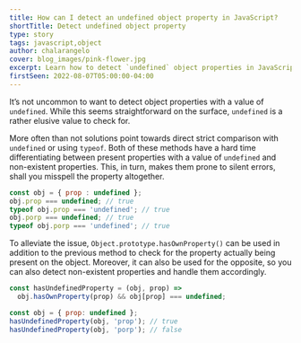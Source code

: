```yaml
---
title: How can I detect an undefined object property in JavaScript?
shortTitle: Detect undefined object property
type: story
tags: javascript,object
author: chalarangelo
cover: blog_images/pink-flower.jpg
excerpt: Learn how to detect `undefined` object properties in JavaScript the correct way.
firstSeen: 2022-08-07T05:00:00-04:00
---
```


It’s not uncommon to want to detect object properties with a value of `undefined`. While this seems straightforward on the surface, `undefined` is a rather elusive value to check for.

More often than not solutions point towards direct strict comparison with `undefined` or using `typeof`. Both of these methods have a hard time differentiating between present properties with a value of `undefined` and non-existent properties. This, in turn, makes them prone to silent errors, shall you misspell the property altogether.

```js
const obj = { prop : undefined };
obj.prop === undefined; // true
typeof obj.prop === 'undefined'; // true
obj.porp === undefined; // true
typeof obj.porp === 'undefined'; // true
```

To alleviate the issue, `Object.prototype.hasOwnProperty()` can be used in addition to the previous method to check for the property actually being present on the object. Moreover, it can also be used for the opposite, so you can also detect non-existent properties and handle them accordingly.

```js
const hasUndefinedProperty = (obj, prop) =>
  obj.hasOwnProperty(prop) && obj[prop] === undefined;

const obj = { prop: undefined };
hasUndefinedProperty(obj, 'prop'); // true
hasUndefinedProperty(obj, 'porp'); // false
```
